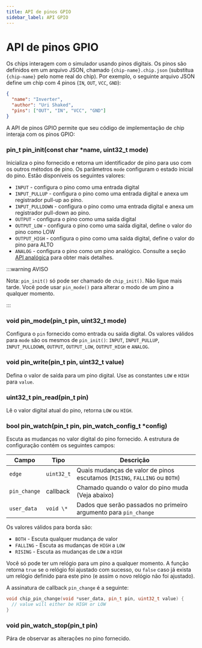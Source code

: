 ```yaml
---
title: API de pinos GPIO
sidebar_label: API GPIO
---
```


# API de pinos GPIO

Os chips interagem com o simulador usando pinos digitais. Os pinos são definidos em um arquivo JSON, chamado `{chip-name}.chip.json` (substitua `{chip-name}` pelo nome real do chip). Por exemplo, o seguinte arquivo JSON define um chip com 4 pinos (`IN`, `OUT`, `VCC`, `GND`):

```json
{
  "name": "Inverter",
  "author": "Uri Shaked",
  "pins": ["OUT", "IN", "VCC", "GND"]
}
```

A API de pinos GPIO permite que seu código de implementação de chip interaja com os pinos GPIO:

### pin_t pin_init(const char \*name, uint32_t mode)

Inicializa o pino fornecido e retorna um identificador de pino para uso com os outros métodos de pino. Os parâmetros `mode` configuram o estado inicial do pino. Estão disponíveis os seguintes valores:

- `INPUT` - configura o pino como uma entrada digital
- `INPUT_PULLUP` - configura o pino como uma entrada digital e anexa um registrador pull-up ao pino.
- `INPUT_PULLDOWN` - configura o pino como uma entrada digital e anexa um registrador pull-down ao pino.
- `OUTPUT` - configura o pino como uma saída digital
- `OUTPUT_LOW` - configura o pino como uma saída digital, define o valor do pino como LOW
- `OUTPUT_HIGH` - configura o pino como uma saída digital, define o valor do pino para ALTO
- `ANALOG` - configura o pino como um pino analógico. Consulte a seção [API analógica](analog) para obter mais detalhes.

:::warning AVISO

Nota: `pin_init()` só pode ser chamado de `chip_init()`. Não ligue mais tarde. Você pode usar `pin_mode()` para alterar o modo de um pino a qualquer momento.

:::

### void pin_mode(pin_t pin, uint32_t mode)

Configura o `pin` fornecido como entrada ou saída digital. Os valores válidos para `mode` são os mesmos de `pin_init()`: `INPUT`, `INPUT_PULLUP`, `INPUT_PULLDOWN`, `OUTPUT`, `OUTPUT_LOW`, `OUTPUT_HIGH` e `ANALOG`.

### void pin_write(pin_t pin, uint32_t value)

Defina o valor de saída para um pino digital. Use as constantes `LOW` e `HIGH` para `value`.

### uint32_t pin_read(pin_t pin)

Lê o valor digital atual do pino, retorna `LOW` ou `HIGH`.

### bool pin_watch(pin_t pin, pin_watch_config_t \*config)

Escuta as mudanças no valor digital do pino fornecido. A estrutura de configuração contém os seguintes campos:

| Campo        | Tipo       | Descrição                                                                  |
| ------------ | ---------- | -------------------------------------------------------------------------- |
| `edge`       | `uint32_t` | Quais mudanças de valor de pinos escutamos (`RISING`, `FALLING` ou `BOTH`) |
| `pin_change` | callback   | Chamado quando o valor do pino muda (Veja abaixo)                          |
| `user_data`  | `void \*`  | Dados que serão passados no primeiro argumento para `pin_change`           |

Os valores válidos para borda são:

- `BOTH` - Escuta qualquer mudança de valor
- `FALLING` - Escuta as mudanças de `HIGH` a `LOW`
- `RISING` - Escuta as mudanças de `LOW` a `HIGH`

Você só pode ter um relógio para um pino a qualquer momento. A função retorna `true` se o relógio foi ajustado com sucesso, ou `false` caso já exista um relógio definido para este pino (e assim o novo relógio não foi ajustado).

A assinatura de callback `pin_change` é a seguinte:

```cpp
void chip_pin_change(void *user_data, pin_t pin, uint32_t value) {
  // value will either be HIGH or LOW
}
```

### void pin_watch_stop(pin_t pin)

Pára de observar as alterações no pino fornecido.
